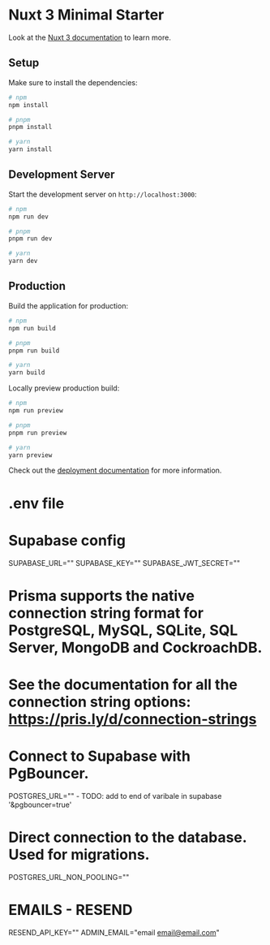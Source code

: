 # Nuxt 3 Minimal Starter

Look at the [Nuxt 3 documentation](https://nuxt.com/docs/getting-started/introduction) to learn more.

## Setup

Make sure to install the dependencies:

```bash
# npm
npm install

# pnpm
pnpm install

# yarn
yarn install
```

## Development Server

Start the development server on `http://localhost:3000`:

```bash
# npm
npm run dev

# pnpm
pnpm run dev

# yarn
yarn dev
```

## Production

Build the application for production:

```bash
# npm
npm run build

# pnpm
pnpm run build

# yarn
yarn build
```

Locally preview production build:

```bash
# npm
npm run preview

# pnpm
pnpm run preview

# yarn
yarn preview
```

Check out the [deployment documentation](https://nuxt.com/docs/getting-started/deployment) for more information.

# .env file

# Supabase config

SUPABASE_URL=""
SUPABASE_KEY=""
SUPABASE_JWT_SECRET=""

# Prisma supports the native connection string format for PostgreSQL, MySQL, SQLite, SQL Server, MongoDB and CockroachDB.

# See the documentation for all the connection string options: https://pris.ly/d/connection-strings

# Connect to Supabase with PgBouncer.

POSTGRES_URL="" - TODO: add to end of varibale in supabase '&pgbouncer=true'

# Direct connection to the database. Used for migrations.

POSTGRES_URL_NON_POOLING=""

# EMAILS - RESEND

RESEND_API_KEY=""
ADMIN_EMAIL="email <email@email.com>"
